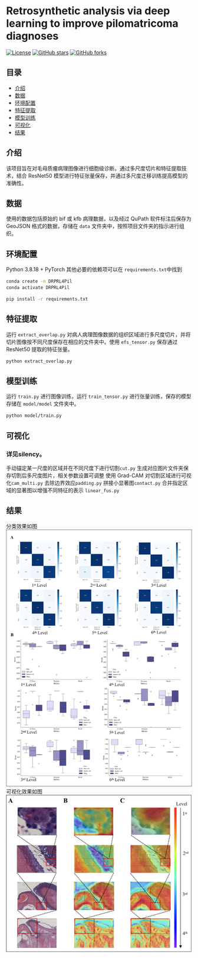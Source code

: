 # Retrosynthetic analysis via deep learning to improve pilomatricoma diagnoses
[![License](https://img.shields.io/github/license/用户名/仓库名)](LICENSE)
[![GitHub stars](https://img.shields.io/github/stars/用户名/仓库名)](https://github.com/用户名/仓库名/stargazers)
[![GitHub forks](https://img.shields.io/github/forks/用户名/仓库名)](https://github.com/用户名/仓库名/network)

## 目录

- [介绍](#介绍)
- [数据](#数据)
- [环境配置](#环境配置)
- [特征提取](#特征提取)
- [模型训练](#模型训练)
- [可视化](#可视化)
- [结果](#结果)

## 介绍

该项目旨在对毛母质瘤病理图像进行细胞级诊断。通过多尺度切片和特征提取技术，结合 ResNet50 模型进行特征张量保存，并通过多尺度迁移训练提高模型的准确性。

## 数据
使用的数据包括原始的 bif 或 kfb 病理数据，以及经过 QuPath 软件标注后保存为 GeoJSON 格式的数据，存储在 `data` 文件夹中，按照项目文件夹的指示进行组织。

## 环境配置
Python 3.8.18 + PyTorch
其他必要的依赖项可以在 `requirements.txt`中找到

```sh
conda create -n DRPRL4Pil
conda activate DRPRL4Pil
```
```sh
pip install -r requirements.txt
```


## 特征提取

运行 `extract_overlap.py` 对病人病理图像数据的组织区域进行多尺度切片，并将切片图像按不同尺度保存在相应的文件夹中。使用 `efs_tensor.py` 保存通过 ResNet50 提取的特征张量。

```sh
python extract_overlap.py
```
## 模型训练
运行 `train.py` 进行图像训练，运行 `train_tensor.py` 进行张量训练，保存的模型存储在 `model/model` 文件夹中。
```sh
python model/train.py
```
## 可视化
### 详见silency。
手动锚定某一尺度的区域并在不同尺度下进行切割`cut.py`
生成对应图片文件夹保存切割后多尺度图片，相关参数设置可调整
使用 Grad-CAM 对切割区域进行可视化`cam_multi.py`
去除边界效应`padding.py`
拼接小显著图`contact.py`
合并指定区域的显著图以增强不同特征的表示  `linear_fus.py`

## 结果
分类效果如图
![image](public/Picturetest.png)
可视化效果如图
![image](public/result.png)




